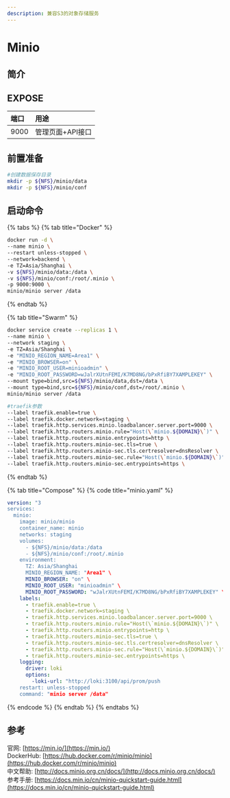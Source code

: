 ```yaml
---
description: 兼容S3的对象存储服务
---
```


# Minio

## 简介



## EXPOSE

| 端口 | 用途 |
| :--- | :--- |
| 9000 | 管理页面+API接口 |



## 前置准备

```bash
#创建数据保存目录
mkdir -p ${NFS}/minio/data
mkdir -p ${NFS}/minio/conf
```

## 启动命令

{% tabs %}
{% tab title="Docker" %}
```bash
docker run -d \
--name minio \
--restart unless-stopped \
--network=backend \
-e TZ=Asia/Shanghai \
-v ${NFS}/minio/data:/data \
-v ${NFS}/minio/conf:/root/.minio \
-p 9000:9000 \
minio/minio server /data
```
{% endtab %}

{% tab title="Swarm" %}
```bash
docker service create --replicas 1 \
--name minio \
--network staging \
-e TZ=Asia/Shanghai \
-e "MINIO_REGION_NAME=Area1" \
-e "MINIO_BROWSER=on" \
-e "MINIO_ROOT_USER=minioadmin" \
-e "MINIO_ROOT_PASSWORD=wJalrXUtnFEMI/K7MD8NG/bPxRfiBY7XAMPLEKEY" \
--mount type=bind,src=${NFS}/minio/data,dst=/data \
--mount type=bind,src=${NFS}/minio/conf,dst=/root/.minio \
minio/minio server /data

#traefik参数
--label traefik.enable=true \
--label traefik.docker.network=staging \
--label traefik.http.services.minio.loadbalancer.server.port=9000 \
--label traefik.http.routers.minio.rule="Host(\`minio.${DOMAIN}\`)" \
--label traefik.http.routers.minio.entrypoints=http \
--label traefik.http.routers.minio-sec.tls=true \
--label traefik.http.routers.minio-sec.tls.certresolver=dnsResolver \
--label traefik.http.routers.minio-sec.rule="Host(\`minio.${DOMAIN}\`)" \
--label traefik.http.routers.minio-sec.entrypoints=https \
```
{% endtab %}

{% tab title="Compose" %}
{% code title="minio.yaml" %}
```yaml
version: "3
services:
  minio:
    image: minio/minio
    container_name: minio
    networks: staging
    volumes:
      - ${NFS}/minio/data:/data
      - ${NFS}/minio/conf:/root/.minio
    environment:
      TZ: Asia/Shanghai
      MINIO_REGION_NAME: "Area1" \
      MINIO_BROWSER: "on" \
      MINIO_ROOT_USER: "minioadmin" \
      MINIO_ROOT_PASSWORD: "wJalrXUtnFEMI/K7MD8NG/bPxRfiBY7XAMPLEKEY" \
    labels: 
      - traefik.enable=true \
      - traefik.docker.network=staging \
      - traefik.http.services.minio.loadbalancer.server.port=9000 \
      - traefik.http.routers.minio.rule="Host(\`minio.${DOMAIN}\`)" \
      - traefik.http.routers.minio.entrypoints=http \
      - traefik.http.routers.minio-sec.tls=true \
      - traefik.http.routers.minio-sec.tls.certresolver=dnsResolver \
      - traefik.http.routers.minio-sec.rule="Host(\`minio.${DOMAIN}\`)" \
      - traefik.http.routers.minio-sec.entrypoints=https \
    logging: 
      driver: loki
      options: 
        -loki-url: "http://loki:3100/api/prom/push
    restart: unless-stopped
    command: "minio server /data"
```
{% endcode %}
{% endtab %}
{% endtabs %}



## 参考

官网: [https://min.io/](https://min.io/)  
DockerHub: [https://hub.docker.com/r/minio/minio](https://hub.docker.com/r/minio/minio)  
中文帮助: [http://docs.minio.org.cn/docs/](http://docs.minio.org.cn/docs/)  
参考手册: [https://docs.min.io/cn/minio-quickstart-guide.html](https://docs.min.io/cn/minio-quickstart-guide.html)

